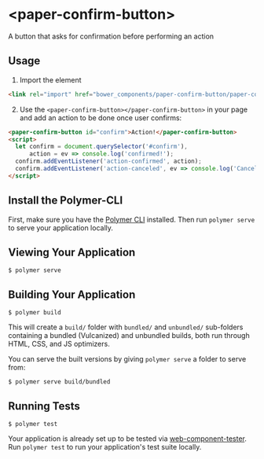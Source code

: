 # \<paper-confirm-button\>

A button that asks for confirmation before performing an action

## Usage
1. Import the element
  ```html
  <link rel="import" href="bower_components/paper-confirm-button/paper-confirm-button.html"/>
  ```

2. Use the `<paper-confirm-button></paper-confirm-button>` in your page and add an action to be done once user confirms:
  ```html
  <paper-confirm-button id="confirm">Action!</paper-confirm-button>
  <script>
    let confirm = document.querySelector('#confirm'),
        action = ev => console.log('confirmed!');
    confirm.addEventListener('action-confirmed', action);
    confirm.addEventListener('action-canceled', ev => console.log('Canceled by user'));
  </script>
  ```

## Install the Polymer-CLI

First, make sure you have the [Polymer CLI](https://www.npmjs.com/package/polymer-cli) installed. Then run `polymer serve` to serve your application locally.

## Viewing Your Application

```
$ polymer serve
```

## Building Your Application

```
$ polymer build
```

This will create a `build/` folder with `bundled/` and `unbundled/` sub-folders
containing a bundled (Vulcanized) and unbundled builds, both run through HTML,
CSS, and JS optimizers.

You can serve the built versions by giving `polymer serve` a folder to serve
from:

```
$ polymer serve build/bundled
```

## Running Tests

```
$ polymer test
```

Your application is already set up to be tested via [web-component-tester](https://github.com/Polymer/web-component-tester). Run `polymer test` to run your application's test suite locally.
